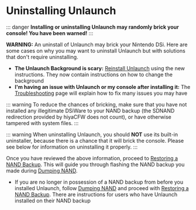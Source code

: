 # Uninstalling Unlaunch

::: danger
**Installing or uninstalling Unlaunch may randomly brick your console! You have been warned!**
:::

**WARNING:** An uninstall of Unlaunch may brick your Nintendo DSi. Here are some cases on why you may want to uninstall Unlaunch but with solutions that don't require uninstalling.

- **The Unlaunch Background is scary:** [Reinstall Unlaunch](installing-unlaunch) using the new instructions. They now contain instructions on how to change the background
- **I'm having an issue with Unlaunch or my console after installing it:** The [Troubleshooting](troubleshooting.html#unlaunch) page will explain how to fix many issues you may have

::: warning
To reduce the chances of bricking, make sure that you have not installed any illegitimate DSiWare to your NAND backup (the SDNAND redirection provided by hiyaCFW does not count), or have otherwise tampered with system files.
:::

::: warning
When uninstalling Unlaunch, you should **NOT** use its built-in uninstaller, because there is a chance that it will brick the console. Please see below for information on uninstalling it properly.
:::

Once you have reviewed the above information, proceed to [Restoring a NAND Backup](restoring-nand). This will guide you through flashing the NAND backup you made during [Dumping NAND](dumping-nand).
- If you are no longer in possession of a NAND backup from before you installed Unlaunch, follow [Dumping NAND](dumping-nand) and proceed with [Restoring a NAND Backup](restoring-nand). There are instructions for users who have Unlaunch installed on their NAND backup
